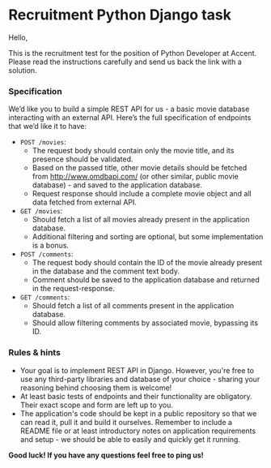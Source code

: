 # Recruitment Python Django task

Hello,

This is the recruitment test for the position of Python Developer at Accent. Please read the instructions carefully and send us back the link with a solution.

### Specification

We’d like you to build a simple REST API for us - a basic movie database interacting with an external API. Here’s the full specification of endpoints that we’d like it to have:

* `POST /movies`:
  * The request body should contain only the movie title, and its presence should be validated.
  * Based on the passed title, other movie details should be fetched from http://www.omdbapi.com/ (or other similar, public movie database) - and saved to the application database.
  * Request response should include a complete movie object and all data fetched from external API.
* `GET /movies`:
  * Should fetch a list of all movies already present in the application database.
  * Additional filtering and sorting are optional, but some implementation is a bonus.
* `POST /comments`:
  * The request body should contain the ID of the movie already present in the database and the comment text body.
  * Comment should be saved to the application database and returned in the request-response.
* `GET /comments`:
  * Should fetch a list of all comments present in the application database.
  * Should allow filtering comments by associated movie, bypassing its ID.

### Rules & hints

* Your goal is to implement REST API in Django. However, you're free to use any third-party libraries and database of your choice - sharing your reasoning behind choosing them is welcome!
* At least basic tests of endpoints and their functionality are obligatory. Their exact scope and form are left up to you.
* The application's code should be kept in a public repository so that we can read it, pull it and build it ourselves. Remember to include a README file or at least introductory notes on application requirements and setup - we should be able to easily and quickly get it running.

**Good luck! If you have any questions feel free to ping us!**